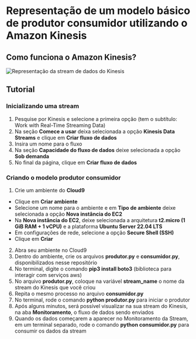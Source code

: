 # Representação de um modelo básico de produtor consumidor utilizando o Amazon Kinesis



## Como funciona o Amazon Kinesis?

![Representação da stream de dados do Kinesis](https://www.darede.com.br/wp-content/uploads/2023/09/kinesis.png)



## Tutorial
### Inicializando uma stream

1. Pesquise por Kinesis e selecione a primeira opção (tem o subtítulo: Work with Real-Time Streaming Data)
2. Na seção **Comece a usar** deixa selecionada a opção **Kinesis Data Streams** e clique em **Criar fluxo de dados**
3. Insira um nome para o fluxo
4. Na seção **Capacidade do fluxo de dados** deixe selecionada a opção **Sob demanda**
5. No final da página, clique em **Criar fluxo de dados**

### Criando o modelo produtor consumidor
1. Crie um ambiente do **Cloud9**
  - Clique em **Criar ambiente**
  - Selecione um nome para o ambiente e em **Tipo de ambiente** deixe selecionada a opção **Nova instância do EC2**
  - Na **Nova instância do EC2**, deixe selecionada a arquitetura **t2.micro (1 GiB RAM + 1 vCPU)** e a plataforma **Ubuntu Server 22.04 LTS**
  - Em configurações de rede, selecione a opção **Secure Shell (SSH)**
  - Clique em **Criar**
2. Abra seu ambiente no Cloud9
3. Dentro do ambiente, crie os arquivos **produtor.py** e **consumidor.py**, disponibilizados nesse repositório
4. No terminal, digite o comando **pip3 install boto3** (biblioteca para interagir com serviços aws)
5. No arquivo **produtor.py**, coloque na variável **stream_name** o nome da stream do Kinesis que você criou
6. Repita o mesmo processo no arquivo **consumidor.py**
7. No terminal, rode o comando **python produtor.py** para iniciar o produtor
8. Após alguns minutos, será possível visualizar na sua stream do Kinesis, na aba **Monitoramento**, o fluxo de dados sendo enviados
9. Quando os dados começarem a aparecer no Monitoramento da Stream, em um terminal separado, rode o comando **python consumidor.py** para consumir os dados da stream
